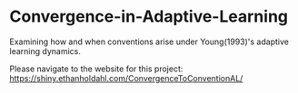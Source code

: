 # Convergence-in-Adaptive-Learning
Examining how and when conventions arise under Young(1993)'s adaptive learning dynamics.

Please navigate to the website for this project: https://shiny.ethanholdahl.com/ConvergenceToConventionAL/
